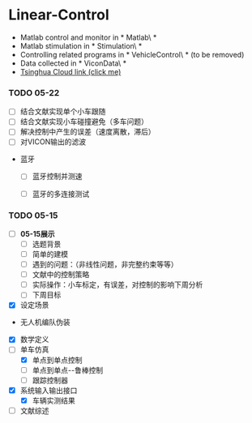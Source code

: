 # Linear-Control

- Matlab control and monitor in * Matlab\ *
- Matlab stimulation in * Stimulation\ *
- Controlling related programs in * VehicleControl\ * (to be removed)
- Data collected in * ViconData\ *
- [Tsinghua Cloud link (click me)](https://cloud.tsinghua.edu.cn/#group/9575/)

### TODO 05-22
* [ ] 结合文献实现单个小车跟随
* [ ] 结合文献实现小车碰撞避免（多车问题）
* [ ] 解决控制中产生的误差（速度离散，滞后）
* [ ] 对VICON输出的滤波
* 蓝牙
    * [ ] 蓝牙控制并测速
    * [ ] 蓝牙的多连接测试


### TODO 05-15

* [ ] **05-15展示**
  * [ ] 选题背景
  * [ ] 简单的建模
  * [ ] 遇到的问题：（非线性问题，非完整约束等等）
  * [ ] 文献中的控制策略
  * [ ] 实际操作：小车标定，有误差，对控制的影响下周分析
  * [ ] 下周目标
* [x] 设定场景 
 * 无人机编队伪装
* [x] 数学定义
* [ ] 单车仿真
  * [x] 单点到单点控制
  * [ ] 单点到单点--鲁棒控制
  * [ ] 跟踪控制器
* [x] 系统输入输出接口
  * [x] 车辆实测结果
* [ ] 文献综述
